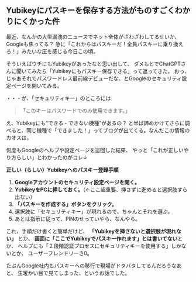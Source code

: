 ## Yubikeyにパスキーを保存する方法がものすごくわかりにくかった件

最近、なんかの大型漏洩のニュースでネット全体がざわざわしてるせいか、Googleも焦ってる？
急に「これからはパスキーだ！全員パスキーに乗り換えろ！」みたいな圧を感じる今日この頃。

そういえばウチにもYubikeyがあったなと思い出して、
ダメもとでChatGPTさんに聞いてみたら「Yubikeyにもパスキー保存できる」って返ってきた。
おっ、じゃあそれでパスワードレス最前線デビューだな、とGoogleのセキュリティ設定ページを開いてみる。

・・・が、「セキュリティキー」のところには

> 「このキーはパスワードでのみ使用できます。」

え、Yubikeyにも“できる・できない機種”があるの？
と半ば諦めかけてさらに調べると、同じ機種で「できました！」ってブログが出てくる。なんだこの情報のカオスは。

何度もGoogleのヘルプや設定ページを巡回した結果、
やっと「これが正しいやり方らしい」とわかったのがコレ↓

**正しい（らしい）Yubikeyへのパスキー登録手順**

1. **Googleアカウントのセキュリティ設定ページを開く。**
2. **YubikeyをPCに挿しておく。**（←ここ超重要、挿さずに進めると選択肢すら出ない）
3. **「パスキーを作成する」ボタンをクリック。**
4. 選択肢に「セキュリティキー」が現れるので、ちゃんとそれを選ぶ。
5. あとは指示に従って、PINのせっていやら、なんやら。

これ、手順だけ書くと簡単だけど、
**「Yubikeyを挿さないと選択肢が現れない」** とか、
**画面に「ここでYubikeyでパスキー作れます」とは書いてない**とか、
ヘルプにも「２段階認証プロセスにセキュリティキーを使用する」しかないとか、
ユーザーフレンドリーさ0。

たぶんGoogle社内もパスキーへの移行で現場がドタバタしてるんだろうなあと、
生暖かい目で見てしまった、というお話でした。
